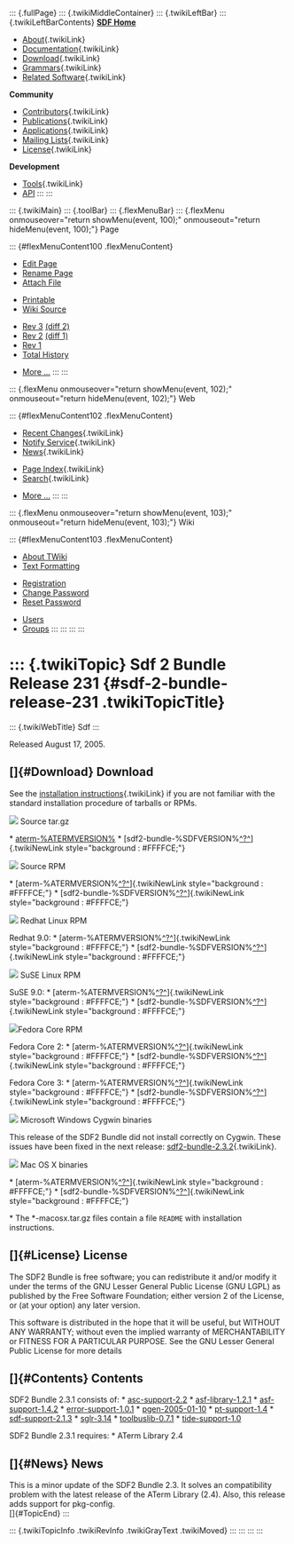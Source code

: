 ::: {.fullPage}
::: {.twikiMiddleContainer}
::: {.twikiLeftBar}
::: {.twikiLeftBarContents}
**[SDF Home](http://www.syntax-definition.org)**

-   [About](SdfLanguage){.twikiLink}
-   [Documentation](SdfDocumentation){.twikiLink}
-   [Download](SdfSoftware){.twikiLink}
-   [Grammars](SdfGrammars){.twikiLink}
-   [Related Software](SdfRelatedSoftware){.twikiLink}

**Community**

-   [Contributors](SdfDevelopment){.twikiLink}
-   [Publications](SdfPublications){.twikiLink}
-   [Applications](SdfApplications){.twikiLink}
-   [Mailing Lists](MailingList){.twikiLink}
-   [License](BSDLicense){.twikiLink}

**Development**

-   [Tools](DevelopmentTools){.twikiLink}
-   [API](http://homepages.cwi.nl/~daybuild/daily-docs)
:::
:::

::: {.twikiMain}
::: {.toolBar}
::: {.flexMenuBar}
::: {.flexMenu onmouseover="return showMenu(event, 100);" onmouseout="return hideMenu(event, 100);"}
Page

::: {#flexMenuContent100 .flexMenuContent}
-   [Edit
    Page](http://www.program-transformation.org/edit/Sdf/Sdf2BundleRelease231?t=1536826613)
-   [Rename
    Page](http://www.program-transformation.org/rename/Sdf/Sdf2BundleRelease231)
-   [Attach
    File](http://www.program-transformation.org/attach/Sdf/Sdf2BundleRelease231)

<!-- -->

-   [Printable](http://www.program-transformation.org/view/Sdf/Sdf2BundleRelease231?skin=print.pattern)
-   [Wiki
    Source](http://www.program-transformation.org/view/Sdf/Sdf2BundleRelease231?skin=text&raw=on&contenttype=text/plain)

<!-- -->

-   [Rev
    3](http://www.program-transformation.org/view/Sdf/Sdf2BundleRelease231?rev=1.3)
    [(diff 2)](http://www.program-transformation.org/rdiff/Sdf/Sdf2BundleRelease231?rev1=1.3&rev2=1.2)
-   [Rev
    2](http://www.program-transformation.org/view/Sdf/Sdf2BundleRelease231?rev=1.2)
    [(diff 1)](http://www.program-transformation.org/rdiff/Sdf/Sdf2BundleRelease231?rev1=1.2&rev2=1.1)
-   [Rev
    1](http://www.program-transformation.org/view/Sdf/Sdf2BundleRelease231?rev=1.1)
-   [Total
    History](http://www.program-transformation.org/rdiff/Sdf/Sdf2BundleRelease231)

<!-- -->

-   [More
    \...](http://www.program-transformation.org/oops/Sdf/Sdf2BundleRelease231?template=oopsmore&param1=1.3&param2=1.3)
:::
:::

::: {.flexMenu onmouseover="return showMenu(event, 102);" onmouseout="return hideMenu(event, 102);"}
Web

::: {#flexMenuContent102 .flexMenuContent}
-   [Recent Changes](WebChanges){.twikiLink}
-   [Notify Service](WebNotify){.twikiLink}
-   [News](WebNews){.twikiLink}

<!-- -->

-   [Page Index](WebIndex){.twikiLink}
-   [Search](WebSearch){.twikiLink}

<!-- -->

-   [More
    \...](http://www.program-transformation.org/oops/Sdf/Sdf2BundleRelease231?template=oopsmore&param1=1.3&param2=1.3)
:::
:::

::: {.flexMenu onmouseover="return showMenu(event, 103);" onmouseout="return hideMenu(event, 103);"}
Wiki

::: {#flexMenuContent103 .flexMenuContent}
-   [About
    TWiki](http://www.program-transformation.org/view/TWiki/WebHome)
-   [Text
    Formatting](http://www.program-transformation.org/view/TWiki/TextFormattingRules)

<!-- -->

-   [Registration](http://www.program-transformation.org/view/TWiki/TWikiRegistration)
-   [Change
    Password](http://www.program-transformation.org/view/TWiki/ChangePassword)
-   [Reset
    Password](http://www.program-transformation.org/view/TWiki/ResetPassword)

<!-- -->

-   [Users](http://www.program-transformation.org/view/Main/TWikiUsers)
-   [Groups](http://www.program-transformation.org/view/Main/TWikiGroups)
:::
:::
:::
:::

::: {.twikiTopic}
Sdf 2 Bundle Release 231 {#sdf-2-bundle-release-231 .twikiTopicTitle}
========================

::: {.twikiWebTitle}
Sdf
:::

Released August 17, 2005.

[]{#Download} Download
----------------------

See the [installation
instructions](../Stratego/InstallationInstructions){.twikiLink} if you
are not familiar with the standard installation procedure of tarballs or
RPMs.

![](http://losser.st-lab.cs.uu.nl/~mbravenb/images/src-pkg.png) Source
tar.gz

\*
[aterm-%ATERMVERSION%](http://www.cwi.nl/projects/MetaEnv/aterm/aterm-%ATERMVERSION%.tar.gz)
\*
[sdf2-bundle-%SDFVERSION%[^?^](http://www.program-transformation.org/edit/Sdf/SDFPREFIXsdf2-bundle-SDFVERSIONtargz?topicparent=Sdf.Sdf2BundleRelease231)]{.twikiNewLink
style="background : #FFFFCE;"}

![](http://losser.st-lab.cs.uu.nl/~mbravenb/images/src-pkg.png) Source
RPM

\*
[aterm-%ATERMVERSION%[^?^](http://www.program-transformation.org/edit/Sdf/ATERMPREFIXsrc-rpmaterm-ATERMVERSION-1srcrpm?topicparent=Sdf.Sdf2BundleRelease231)]{.twikiNewLink
style="background : #FFFFCE;"} \*
[sdf2-bundle-%SDFVERSION%[^?^](http://www.program-transformation.org/edit/Sdf/SDFPREFIXsrc-rpmsdf2-bundle-SDFVERSION-SDFREVISIONsrcrpm?topicparent=Sdf.Sdf2BundleRelease231)]{.twikiNewLink
style="background : #FFFFCE;"}

![](http://losser.st-lab.cs.uu.nl/~mbravenb/images/redhat.png) Redhat
Linux RPM

Redhat 9.0: \*
[aterm-%ATERMVERSION%[^?^](http://www.program-transformation.org/edit/Sdf/ATERMPREFIXredhat-9aterm-ATERMVERSION-1i386rpm?topicparent=Sdf.Sdf2BundleRelease231)]{.twikiNewLink
style="background : #FFFFCE;"} \*
[sdf2-bundle-%SDFVERSION%[^?^](http://www.program-transformation.org/edit/Sdf/SDFPREFIXredhat-9sdf2-bundle-SDFVERSION-SDFREVISIONi386rpm?topicparent=Sdf.Sdf2BundleRelease231)]{.twikiNewLink
style="background : #FFFFCE;"}

![](http://losser.st-lab.cs.uu.nl/~mbravenb/images/suse.png) SuSE Linux
RPM

SuSE 9.0: \*
[aterm-%ATERMVERSION%[^?^](http://www.program-transformation.org/edit/Sdf/ATERMPREFIXsuse-9aterm-ATERMVERSION-1i586rpm?topicparent=Sdf.Sdf2BundleRelease231)]{.twikiNewLink
style="background : #FFFFCE;"} \*
[sdf2-bundle-%SDFVERSION%[^?^](http://www.program-transformation.org/edit/Sdf/SDFPREFIXsuse-9sdf2-bundle-SDFVERSION-SDFREVISIONi586rpm?topicparent=Sdf.Sdf2BundleRelease231)]{.twikiNewLink
style="background : #FFFFCE;"}

![](http://losser.st-lab.cs.uu.nl/~mbravenb/images/fedora.png)Fedora
Core RPM

Fedora Core 2: \*
[aterm-%ATERMVERSION%[^?^](http://www.program-transformation.org/edit/Sdf/ATERMPREFIXfedora-core-2aterm-ATERMVERSION-1i386rpm?topicparent=Sdf.Sdf2BundleRelease231)]{.twikiNewLink
style="background : #FFFFCE;"} \*
[sdf2-bundle-%SDFVERSION%[^?^](http://www.program-transformation.org/edit/Sdf/SDFPREFIXfedora-core-2sdf2-bundle-SDFVERSION-SDFREVISIONi386rpm?topicparent=Sdf.Sdf2BundleRelease231)]{.twikiNewLink
style="background : #FFFFCE;"}

Fedora Core 3: \*
[aterm-%ATERMVERSION%[^?^](http://www.program-transformation.org/edit/Sdf/ATERMPREFIXfedora-core-3aterm-ATERMVERSION-1i386rpm?topicparent=Sdf.Sdf2BundleRelease231)]{.twikiNewLink
style="background : #FFFFCE;"} \*
[sdf2-bundle-%SDFVERSION%[^?^](http://www.program-transformation.org/edit/Sdf/SDFPREFIXfedora-core-3sdf2-bundle-SDFVERSION-SDFREVISIONi386rpm?topicparent=Sdf.Sdf2BundleRelease231)]{.twikiNewLink
style="background : #FFFFCE;"}

![](http://losser.st-lab.cs.uu.nl/~mbravenb/images/win32.png) Microsoft
Windows Cygwin binaries

This release of the SDF2 Bundle did not install correctly on Cygwin.
These issues have been fixed in the next release:
[sdf2-bundle-2.3.2](Sdf2BundleRelease232){.twikiLink}.

![](http://losser.st-lab.cs.uu.nl/~mbravenb/images/macosx.gif) Mac OS X
binaries

\*
[aterm-%ATERMVERSION%[^?^](http://www.program-transformation.org/edit/Sdf/ATERMPREFIXmacosxaterm-ATERMVERSION-macosxtargz?topicparent=Sdf.Sdf2BundleRelease231)]{.twikiNewLink
style="background : #FFFFCE;"} \*
[sdf2-bundle-%SDFVERSION%[^?^](http://www.program-transformation.org/edit/Sdf/SDFPREFIXmacosxsdf2-bundle-SDFVERSION-macosxtargz?topicparent=Sdf.Sdf2BundleRelease231)]{.twikiNewLink
style="background : #FFFFCE;"}

\* The \*-macosx.tar.gz files contain a file `README` with installation
instructions.

[]{#License} License
--------------------

The SDF2 Bundle is free software; you can redistribute it and/or modify
it under the terms of the GNU Lesser General Public License (GNU LGPL)
as published by the Free Software Foundation; either version 2 of the
License, or (at your option) any later version.

This software is distributed in the hope that it will be useful, but
WITHOUT ANY WARRANTY; without even the implied warranty of
MERCHANTABILITY or FITNESS FOR A PARTICULAR PURPOSE. See the GNU Lesser
General Public License for more details

[]{#Contents} Contents
----------------------

SDF2 Bundle 2.3.1 consists of: \*
[asc-support-2.2](http://www.cwi.nl/projects/MetaEnv/asc-support/asc-support-2.2.tar.gz)
\*
[asf-library-1.2.1](http://www.cwi.nl/projects/MetaEnv/asf-library/asf-library-1.2.1.tar.gz)
\*
[asf-support-1.4.2](http://www.cwi.nl/projects/MetaEnv/asf-support/asf-support-1.4.2.tar.gz)
\*
[error-support-1.0.1](http://www.cwi.nl/projects/MetaEnv/error-support/error-support-1.0.1.tar.gz)
\*
[pgen-2005-01-10](ftp://ftp.stratego-language.org/pub/stratego/sdf2/pgen-2005-01-10.tar.gz)
\*
[pt-support-1.4](http://www.cwi.nl/projects/MetaEnv/pt-support/pt-support-1.4.tar.gz)
\*
[sdf-support-2.1.3](http://www.cwi.nl/projects/MetaEnv/sdf-support/sdf-support-2.1.3.tar.gz)
\* [sglr-3.14](http://www.cwi.nl/projects/MetaEnv/sglr/sglr-3.14.tar.gz)
\*
[toolbuslib-0.7.1](http://www.cwi.nl/projects/MetaEnv/toolbuslib/toolbuslib-0.7.1.tar.gz)
\*
[tide-support-1.0](http://www.cwi.nl/projects/MetaEnv/tide-support/tide-support-1.0.tar.gz)

SDF2 Bundle 2.3.1 requires: \* ATerm Library 2.4

[]{#News} News
--------------

This is a minor update of the SDF2 Bundle 2.3. It solves an
compatibility problem with the latest release of the ATerm Library
(2.4). Also, this release adds support for pkg-config.\
[]{#TopicEnd}
:::

::: {.twikiTopicInfo .twikiRevInfo .twikiGrayText .twikiMoved}
:::
:::
:::
:::
